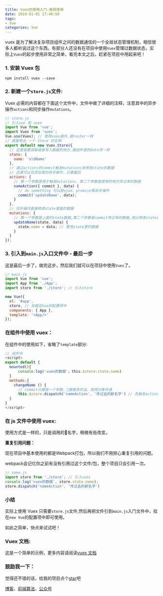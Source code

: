 ```yaml
---
title: Vuex的使用入门-极简使用
date: 2019-01-01 17:40:50
tags:
- Vue
categories: Vue
---
```


vuex 是为了解决复杂项目组件之间的数据通信的一个全局状态管理机制，相信很多人都听说过这个东西。有部分人还没有在项目中使用`Vuex`管理过数据状态，实际上`Vuex`的起步使用非常之简单，看完本文之后，赶紧在项目中用起来吧！

### 1. 安装 Vuex 包

```
npm install vuex --save
```

### 2. 新建一个`store.js`文件:

Vuex 必需的内容都在下面这个文件中，文件中做了详细的注释，注意其中的异步操作`actions`和同步操作`mutations`。

```js
// store.js
// 引入vue 和 vuex
import Vue from 'vue';
import Vuex from 'vuex';
Vue.use(Vuex); // 使用vuex插件,跟router一样
// 直接导出 一个 Store 的实例
export default new Vuex.Store({
  // 这里是要读取或者写入数据的地方,跟组件里的data项一样
  state: {
    name: 'oldName'
  },
  // 通过actions的commit触发mutations来修改state的数据
  // 这里可以包含任意的异步操作，只要最后
  actions: {
    // 第一个参数是用于触发mutations，第二个参数是使用的地方传过来的数据
    nameAction({ commit }, data) {
      // do something 可以是ajax、promise等异步操作
      commit('updateName', data);
    }
  },
  // 同步操作直接修改state里面的数据
  mutations: {
    // 第一个参数是上面的state数据,第二个参数是commit传过来的数据,用以修改state数据。
    updateName(state, data) {
      state.name = data; // 更改state里的数据
    }
  }
});
```

### 3. 引入到`main.js`入口文件中 - 最后一步

这是最后一步了，做完这步，然后我们就可以在项目中使用`Vuex`了。

```js
// main.js
import Vue from 'vue';
import App from './App';
import store from './store'; // 引入store

new Vue({
  el: '#app',
  store, // 挂载在Vue的配置项中
  components: { App },
  template: '<App/>'
});
```

### 在组件中使用 vuex：

在组件中的使用如下，省略了`template`部分:

```js
// 组件中
<script>
export default {
  mounted(){
      console.log('vuex的数据'，this.$store.state.name)
  }
  methods:{
    changeName () {
      // commit只接受一个参数，数据多的话，就用对象传递
      this.$store.dispatch('nameAction', '传过去的新名字') // 先触发actions，再由commit触发mutations来修改数据
  }
}
</script>
```

### 在 js 文件中使用 vuex:

使用方式是一样的，只是调用的名字，稍微有些改变。

**重复引用问题：**

现在项目中基本使用的都是Webpack打包，所以我们不用担心重复引用的问题。

webpack会记忆你之前有没有引用过这个文件/包，整个项目只会引用一次。

```js
// some.js
import store from './store'; // 引入vuex
console.log('vuex的数据', store.state.name);
store.dispatch('nameAction', '传过去的新名字')
```

### 小结

实际上使用 Vuex 只需要`store.js`文件,然后再把文件引到`main.js`入门文件中，挂在`new Vue`的配置项中即可使用。

如此之简单，快点来试试吧！

### Vuex 文档:

这是一个简单的示例，更多内容请阅读[vuex 文档](https://vuex.vuejs.org/zh/)

### 鼓励我一下：

觉得还不错的话，给我的项目点个[star](https://github.com/OBKoro1/Brush_algorithm)吧

[博客](http://obkoro1.com/)、[前端算法](https://github.com/OBKoro1/Brush_algorithm)、[公众号](https://user-gold-cdn.xitu.io/2018/5/1/1631b6f52f7e7015?w=344&h=344&f=jpeg&s=8317)
